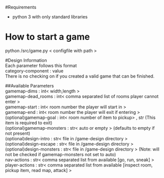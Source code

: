 #Requirements  
- python 3 with only standard libraries
  
# How to start a game
python /src/game.py < configfile with path >  
  
#Design Information  
Each parameter follows this format  
category-component      : value  
There is no checking on if you created a valid game that can be finished.  
  
##Available Parameters  
gamemap-dims            : int< width,length >  
gamemap-dead_rooms      : int< comma separated list of rooms player cannot enter >  
gamemap-start           : int< room number the player will start in >  
gamemap-end             : int< room number the player will exit if entering >  
(optional)gamemap-goal  : int< room number of item to pickup> , str<name of item >  (This item is required to exit)  
(optional)gamemap-monsters        : str< auto or empty >  (defaults to empty if not present)  
(optional)design-intro  : str< file in /game-design directory >  
(optional)design-escape : str< file in /game-design directory >  
(optional)design-monsters         : str< file in /game-design directory > (Note: will not be checked if gamemap-monsters not set to auto)  
nav-actions             : str< comma separated list from available [go, run, sneak] >  
player-actions          : str< comma separated list from available [inspect room, pickup item, read map, attack] >  
  